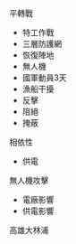 平轉戰
* 特工作戰
* 三層防護網
* 恢復陣地
* 無人機
* 國軍動員3天
* 漁船干擾
* 反擊
* 阻絕
* 掩蔽

相依性
* 供電

無人機攻擊
* 電廠影響
* 供電影響



高雄大林浦

